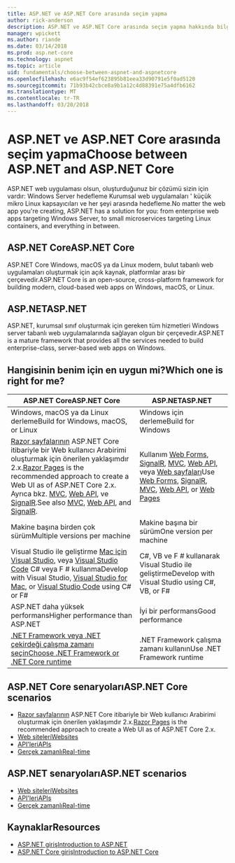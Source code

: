 ```yaml
---
title: ASP.NET ve ASP.NET Core arasında seçim yapma
author: rick-anderson
description: ASP.NET ve ASP.NET Core arasında seçim yapma hakkında bilgi edinin.
manager: wpickett
ms.author: riande
ms.date: 03/14/2018
ms.prod: asp.net-core
ms.technology: aspnet
ms.topic: article
uid: fundamentals/choose-between-aspnet-and-aspnetcore
ms.openlocfilehash: e6ac9f54ef623895b81eea33d90791e5f0ad5120
ms.sourcegitcommit: 71b93b42cbce8a9b1a12c4d88391e75a4dfb6162
ms.translationtype: MT
ms.contentlocale: tr-TR
ms.lasthandoff: 03/20/2018
---
```

# <a name="choose-between-aspnet-and-aspnet-core"></a><span data-ttu-id="54770-103">ASP.NET ve ASP.NET Core arasında seçim yapma</span><span class="sxs-lookup"><span data-stu-id="54770-103">Choose between ASP.NET and ASP.NET Core</span></span>

<span data-ttu-id="54770-104">ASP.NET web uygulaması olsun, oluşturduğunuz bir çözümü sizin için vardır: Windows Server hedefleme Kurumsal web uygulamaları ' küçük mikro Linux kapsayıcıları ve her şeyi arasında hedefleme.</span><span class="sxs-lookup"><span data-stu-id="54770-104">No matter the web app you're creating, ASP.NET has a solution for you: from enterprise web apps targeting Windows Server, to small microservices targeting Linux containers, and everything in between.</span></span>

## <a name="aspnet-core"></a><span data-ttu-id="54770-105">ASP.NET Core</span><span class="sxs-lookup"><span data-stu-id="54770-105">ASP.NET Core</span></span>

<span data-ttu-id="54770-106">ASP.NET Core Windows, macOS ya da Linux modern, bulut tabanlı web uygulamaları oluşturmak için açık kaynak, platformlar arası bir çerçevedir.</span><span class="sxs-lookup"><span data-stu-id="54770-106">ASP.NET Core is an open-source, cross-platform framework for building modern, cloud-based web apps on Windows, macOS, or Linux.</span></span>

## <a name="aspnet"></a><span data-ttu-id="54770-107">ASP.NET</span><span class="sxs-lookup"><span data-stu-id="54770-107">ASP.NET</span></span>

<span data-ttu-id="54770-108">ASP.NET, kurumsal sınıf oluşturmak için gereken tüm hizmetleri Windows server tabanlı web uygulamalarında sağlayan olgun bir çerçevedir.</span><span class="sxs-lookup"><span data-stu-id="54770-108">ASP.NET is a mature framework that provides all the services needed to build enterprise-class, server-based web apps on Windows.</span></span>

## <a name="which-one-is-right-for-me"></a><span data-ttu-id="54770-109">Hangisinin benim için en uygun mi?</span><span class="sxs-lookup"><span data-stu-id="54770-109">Which one is right for me?</span></span>

| <span data-ttu-id="54770-110">ASP.NET Core</span><span class="sxs-lookup"><span data-stu-id="54770-110">ASP.NET Core</span></span> | <span data-ttu-id="54770-111">ASP.NET</span><span class="sxs-lookup"><span data-stu-id="54770-111">ASP.NET</span></span> |
|---|---|
|<span data-ttu-id="54770-112">Windows, macOS ya da Linux derleme</span><span class="sxs-lookup"><span data-stu-id="54770-112">Build for Windows, macOS, or Linux</span></span>|<span data-ttu-id="54770-113">Windows için derleme</span><span class="sxs-lookup"><span data-stu-id="54770-113">Build for Windows</span></span>|
|<span data-ttu-id="54770-114">[Razor sayfalarının](xref:mvc/razor-pages/index) ASP.NET Core itibariyle bir Web kullanıcı Arabirimi oluşturmak için önerilen yaklaşımdır 2.x.</span><span class="sxs-lookup"><span data-stu-id="54770-114">[Razor Pages](xref:mvc/razor-pages/index) is the recommended approach to create a Web UI as of ASP.NET Core 2.x.</span></span> <span data-ttu-id="54770-115">Ayrıca bkz. [MVC](xref:mvc/overview), [Web API](xref:tutorials/first-web-api), ve [SignalR](xref:signalr/introduction).</span><span class="sxs-lookup"><span data-stu-id="54770-115">See also [MVC](xref:mvc/overview), [Web API](xref:tutorials/first-web-api), and [SignalR](xref:signalr/introduction).</span></span>|<span data-ttu-id="54770-116">Kullanım [Web Forms](/aspnet/web-forms), [SignalR](/aspnet/signalr), [MVC](/aspnet/mvc), [Web API](/aspnet/web-api/), veya [Web sayfaları](/aspnet/web-pages)</span><span class="sxs-lookup"><span data-stu-id="54770-116">Use [Web Forms](/aspnet/web-forms), [SignalR](/aspnet/signalr), [MVC](/aspnet/mvc), [Web API](/aspnet/web-api/), or [Web Pages](/aspnet/web-pages)</span></span>|
|<span data-ttu-id="54770-117">Makine başına birden çok sürüm</span><span class="sxs-lookup"><span data-stu-id="54770-117">Multiple versions per machine</span></span>|<span data-ttu-id="54770-118">Makine başına bir sürüm</span><span class="sxs-lookup"><span data-stu-id="54770-118">One version per machine</span></span>|
|<span data-ttu-id="54770-119">Visual Studio ile geliştirme [Mac için Visual Studio](https://www.visualstudio.com/vs/visual-studio-mac/), veya [Visual Studio Code](https://code.visualstudio.com/) C# veya F # kullanma</span><span class="sxs-lookup"><span data-stu-id="54770-119">Develop with Visual Studio, [Visual Studio for Mac](https://www.visualstudio.com/vs/visual-studio-mac/), or [Visual Studio Code](https://code.visualstudio.com/) using C# or F#</span></span>|<span data-ttu-id="54770-120">C#, VB ve F # kullanarak Visual Studio ile geliştirme</span><span class="sxs-lookup"><span data-stu-id="54770-120">Develop with Visual Studio using C#, VB, or F#</span></span>|
|<span data-ttu-id="54770-121">ASP.NET daha yüksek performans</span><span class="sxs-lookup"><span data-stu-id="54770-121">Higher performance than ASP.NET</span></span>|<span data-ttu-id="54770-122">İyi bir performans</span><span class="sxs-lookup"><span data-stu-id="54770-122">Good performance</span></span>|
|[<span data-ttu-id="54770-123">.NET Framework veya .NET çekirdeği çalışma zamanı seçin</span><span class="sxs-lookup"><span data-stu-id="54770-123">Choose .NET Framework or .NET Core runtime</span></span>](/dotnet/articles/standard/choosing-core-framework-server)|<span data-ttu-id="54770-124">.NET Framework çalışma zamanı kullanın</span><span class="sxs-lookup"><span data-stu-id="54770-124">Use .NET Framework runtime</span></span>|

## <a name="aspnet-core-scenarios"></a><span data-ttu-id="54770-125">ASP.NET Core senaryoları</span><span class="sxs-lookup"><span data-stu-id="54770-125">ASP.NET Core scenarios</span></span>

<!-- update link to Razor Pages mvc movie series when done -->
* <span data-ttu-id="54770-126">[Razor sayfalarının](xref:mvc/razor-pages/index) ASP.NET Core itibariyle bir Web kullanıcı Arabirimi oluşturmak için önerilen yaklaşımdır 2.x.</span><span class="sxs-lookup"><span data-stu-id="54770-126">[Razor Pages](xref:mvc/razor-pages/index) is the recommended approach to create a Web UI as of ASP.NET Core 2.x.</span></span>
* [<span data-ttu-id="54770-127">Web siteleri</span><span class="sxs-lookup"><span data-stu-id="54770-127">Websites</span></span>](xref:tutorials/first-mvc-app/index)
* [<span data-ttu-id="54770-128">API'leri</span><span class="sxs-lookup"><span data-stu-id="54770-128">APIs</span></span>](xref:tutorials/first-web-api)
* [<span data-ttu-id="54770-129">Gerçek zamanlı</span><span class="sxs-lookup"><span data-stu-id="54770-129">Real-time</span></span>](xref:signalr/index)

## <a name="aspnet-scenarios"></a><span data-ttu-id="54770-130">ASP.NET senaryoları</span><span class="sxs-lookup"><span data-stu-id="54770-130">ASP.NET scenarios</span></span>

* [<span data-ttu-id="54770-131">Web siteleri</span><span class="sxs-lookup"><span data-stu-id="54770-131">Websites</span></span>](/aspnet/mvc)
* [<span data-ttu-id="54770-132">API'leri</span><span class="sxs-lookup"><span data-stu-id="54770-132">APIs</span></span>](/aspnet/web-api)
* [<span data-ttu-id="54770-133">Gerçek zamanlı</span><span class="sxs-lookup"><span data-stu-id="54770-133">Real-time</span></span>](/aspnet/signalr)

## <a name="resources"></a><span data-ttu-id="54770-134">Kaynaklar</span><span class="sxs-lookup"><span data-stu-id="54770-134">Resources</span></span>

* [<span data-ttu-id="54770-135">ASP.NET giriş</span><span class="sxs-lookup"><span data-stu-id="54770-135">Introduction to ASP.NET</span></span>](/aspnet/overview)
* [<span data-ttu-id="54770-136">ASP.NET Core giriş</span><span class="sxs-lookup"><span data-stu-id="54770-136">Introduction to ASP.NET Core</span></span>](xref:index)
